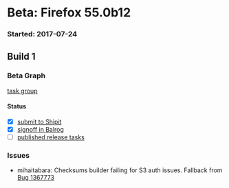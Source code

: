 # Beta: Firefox 55.0b12

### Started: 2017-07-24

## Build 1

### Beta Graph
[task group](https://tools.taskcluster.net/push-inspector/#/8lbBnkGqT16j02e_21WMeg)


#### Status
- [x] [submit to Shipit](https://wiki.mozilla.org/Release:Release_Automation_on_Mercurial:Starting_a_Release#Submit_to_Ship_It)
- [x] [signoff in Balrog](../how-tos/relpro.md#3-signoffs)
- [ ] [published release tasks](../how-tos/relpro.md#4-publish-release)

### Issues
- mihaitabara: Checksums builder failing for S3 auth issues. Fallback from [Bug 1367773](https://bugzil.la/1367773)


